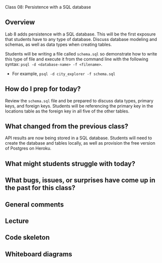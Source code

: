 Class 08: Persistence with a SQL database

## Overview

Lab 8 adds persistence with a SQL database. This will be the first exposure that students have to any type of database. Discuss database modeling and schemas, as well as data types when creating tables. 

Students will be writing a file called `schema.sql` so demonstrate how to write this type of file and execute it from the command line with the following syntax: `psql -d <database-name> -f <filename>`.
  - For example, `psql -d city_explorer -f schema.sql`

## How do I prep for today?

Review the `schema.sql` file and be prepared to discuss data types, primary keys, and foreign keys. Students will be referencing the primary key in the locations table as the foreign key in all five of the other tables.

## What changed from the previous class?

API results are now being stored in a SQL database. Students will need to create the database and tables locally, as well as provision the free version of Postgres on Heroku. 

## What might students struggle with today?

## What bugs, issues, or surprises have come up in the past for this class?

## General comments

## Lecture

## Code skeleton

## Whiteboard diagrams
